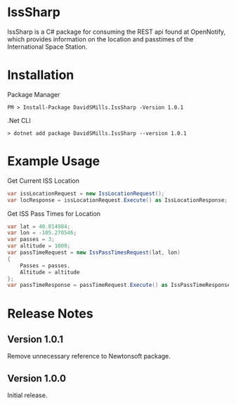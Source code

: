 # IssSharp
IssSharp is a C# package for consuming the REST api found at OpenNotify, which provides information on the location and passtimes of the International Space Station.

# Installation
Package Manager
```
PM > Install-Package DavidSMills.IssSharp -Version 1.0.1
```
.Net CLI
```
> dotnet add package DavidSMills.IssSharp --version 1.0.1
```

# Example Usage

Get Current ISS Location

```c#
var issLocationRequest = new IssLocationRequest();
var locResponse = issLocationRequest.Execute() as IssLocationResponse;
```

Get ISS Pass Times for Location
```c#
var lat = 40.014984;
var lon = -105.270546;
var passes = 3;
var altitude = 1000;
var passTimeRequest = new IssPassTimesRequest(lat, lon)
{
    Passes = passes,
    Altitude = altitude
};
var passTimeResponse = passTimeRequest.Execute() as IssPassTimeResponse;
```
# Release Notes

## Version 1.0.1
Remove unnecessary reference to Newtonsoft package.

## Version 1.0.0
Initial release.
